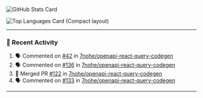 ![GitHub Stats Card](https://github-readme-stats.vercel.app/api?username=7nohe&count_private=true&theme=react)

![Top Languages Card (Compact layout)](https://github-readme-stats.vercel.app/api/top-langs/?username=7nohe&layout=compact&theme=react)

---

### :koala: Recent Activity

<!--START_SECTION:activity-->
1. 🗣 Commented on [#42](https://github.com/7nohe/openapi-react-query-codegen/issues/42#issuecomment-2271592523) in [7nohe/openapi-react-query-codegen](https://github.com/7nohe/openapi-react-query-codegen)
2. 🗣 Commented on [#136](https://github.com/7nohe/openapi-react-query-codegen/pull/136#issuecomment-2271579899) in [7nohe/openapi-react-query-codegen](https://github.com/7nohe/openapi-react-query-codegen)
3. 🎉 Merged PR [#122](https://github.com/7nohe/openapi-react-query-codegen/pull/122) in [7nohe/openapi-react-query-codegen](https://github.com/7nohe/openapi-react-query-codegen)
4. 🗣 Commented on [#133](https://github.com/7nohe/openapi-react-query-codegen/issues/133#issuecomment-2271539418) in [7nohe/openapi-react-query-codegen](https://github.com/7nohe/openapi-react-query-codegen)
<!--END_SECTION:activity-->

---
